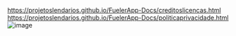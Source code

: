 https://projetoslendarios.github.io/FuelerApp-Docs/creditoslicencas.html
https://projetoslendarios.github.io/FuelerApp-Docs/politicaprivacidade.html
![image](https://github.com/ProjetosLendarios/FuelerApp-Docs/assets/50460047/52a8520c-0b97-48b1-ab92-846565dd4e65)
